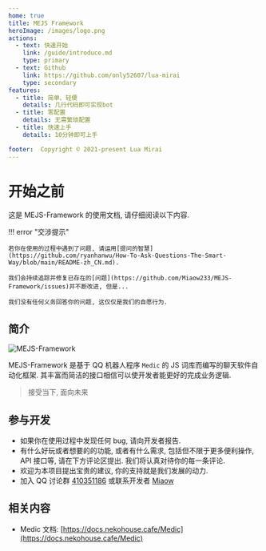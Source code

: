 ```yaml
---
home: true
title: MEJS Framework
heroImage: /images/logo.png
actions:
  - text: 快速开始
    link: /guide/introduce.md
    type: primary
  - text: Github
    link: https://github.com/only52607/lua-mirai
    type: secondary
features:
  - title: 简单、轻便
    details: 几行代码即可实现bot
  - title: 零配置
    details: 无需繁琐配置
  - title: 快速上手
    details: 10分钟即可上手

footer:  Copyright © 2021-present Lua Mirai
---
```


# 开始之前

这是 MEJS-Framework 的使用文档, 请仔细阅读以下内容.

!!! error "交涉提示"

    若你在使用的过程中遇到了问题, 请运用[提问的智慧](https://github.com/ryanhanwu/How-To-Ask-Questions-The-Smart-Way/blob/main/README-zh_CN.md).

    我们会持续追踪并修复已存在的[问题](https://github.com/Miaow233/MEJS-Framework/issues)并不断改进, 但是...

    我们没有任何义务回答你的问题, 这仅仅是我们的自愿行为.

## 简介

![MEJS-Framework](https://socialify.git.ci/Miaow233/MEJS-Framework/image?description=1&language=1&logo=https%3A%2F%2Fcdn.jsdelivr.net%2Fgh%2FMiaow233%2FMEJS-Framework%40main%2Fdocs%2Fassets%2Flogo.png&name=1&owner=1&pattern=Charlie%20Brown&stargazers=1&theme=Light)

MEJS-Framework 是基于 QQ 机器人程序 `Medic` 的 JS 词库而编写的聊天软件自动化框架. 其丰富而简洁的接口相信可以使开发者能更好的完成业务逻辑.

> 接受当下, 面向未来

## 参与开发

- 如果你在使用过程中发现任何 bug, 请向开发者报告.
- 有什么好玩或者想要的的功能, 或者有什么需求, 包括但不限于更多便利操作, API 接口等, 请在下方评论区提出. 我们将认真对待你的每一条评论.
- 欢迎为本项目提出宝贵的建议, 你的支持就是我们发展的动力.
- 加入 QQ 讨论群 [410351186](https://jq.qq.com/?_wv=1027&k=K5csid5C) 或联系开发者 [Miaow](http://wpa.qq.com/msgrd?v=3&uin=1293865264&site=qq&menu=yes)

## 相关内容

- Medic 文档: [https://docs.nekohouse.cafe/Medic](https://docs.nekohouse.cafe/Medic)
